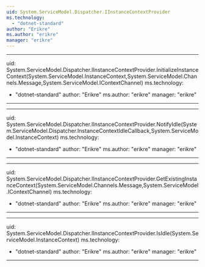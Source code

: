 ```yaml
---
uid: System.ServiceModel.Dispatcher.IInstanceContextProvider
ms.technology: 
  - "dotnet-standard"
author: "Erikre"
ms.author: "erikre"
manager: "erikre"
---
```


---
uid: System.ServiceModel.Dispatcher.IInstanceContextProvider.InitializeInstanceContext(System.ServiceModel.InstanceContext,System.ServiceModel.Channels.Message,System.ServiceModel.IContextChannel)
ms.technology: 
  - "dotnet-standard"
author: "Erikre"
ms.author: "erikre"
manager: "erikre"
---

---
uid: System.ServiceModel.Dispatcher.IInstanceContextProvider.NotifyIdle(System.ServiceModel.Dispatcher.InstanceContextIdleCallback,System.ServiceModel.InstanceContext)
ms.technology: 
  - "dotnet-standard"
author: "Erikre"
ms.author: "erikre"
manager: "erikre"
---

---
uid: System.ServiceModel.Dispatcher.IInstanceContextProvider.GetExistingInstanceContext(System.ServiceModel.Channels.Message,System.ServiceModel.IContextChannel)
ms.technology: 
  - "dotnet-standard"
author: "Erikre"
ms.author: "erikre"
manager: "erikre"
---

---
uid: System.ServiceModel.Dispatcher.IInstanceContextProvider.IsIdle(System.ServiceModel.InstanceContext)
ms.technology: 
  - "dotnet-standard"
author: "Erikre"
ms.author: "erikre"
manager: "erikre"
---
